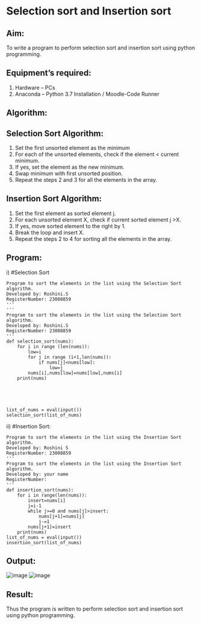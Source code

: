 # Selection sort and Insertion sort
## Aim:
To write a program to perform selection sort and insertion sort using python programming.
## Equipment’s required:
1.	Hardware – PCs
2.	Anaconda – Python 3.7 Installation / Moodle-Code Runner
## Algorithm:
## Selection Sort Algorithm:
1.	Set the first unsorted element as the minimum
2.	For each of the unsorted elements, check if the element < current minimum.
3.	If yes, set the element as the new minimum.
4.	Swap minimum with first unsorted position.
5.	Repeat the steps 2 and 3 for all the elements in the array.
## Insertion Sort Algorithm:
1.	Set the first element as sorted element j.
2.	For each unsorted element X, check if current sorted element j >X.
3.	If yes, move sorted element to the right by 1.
4.	Break the loop and insert X.
5.	Repeat the steps 2 to 4 for sorting all the elements in the array.
## Program:
i)	#Selection Sort
``` 
Program to sort the elements in the list using the Selection Sort algorithm.
Developed by: Roshini.S
RegisterNumber: 23008859
'''
''' 
Program to sort the elements in the list using the Selection Sort algorithm.
Developed by: Roshini.S
RegisterNumber: 23008859
'''
def selection_sort(nums):
    for i in range (len(nums)):
        low=i
        for j in range (i+1,len(nums)):
            if nums[j]<nums[low]:
                low=j
        nums[i],nums[low]=nums[low],nums[i]
    print(nums)
        
    
    
    
    
list_of_nums = eval(input())
selection_sort(list_of_nums)
```

ii)	#Insertion Sort:
```
Program to sort the elements in the list using the Insertion Sort algorithm.
Developed by: Roshini S
RegisterNumber: 23008859
''' 
Program to sort the elements in the list using the Insertion Sort algorithm.
Developed by: your name
RegisterNumber: 
'''
def insertion_sort(nums):
    for i in range(len(nums)):
        insert=nums[i]
        j=i-1
        while j>=0 and nums[j]>insert:
            nums[j+1]=nums[j]
            j-=1
        nums[j+1]=insert
    print(nums)
list_of_nums = eval(input())
insertion_sort(list_of_nums)

```

## Output:
![image](https://github.com/23008859/Sorting-Algorithm/assets/139117979/c832053e-5201-4e91-a3dc-44fa10140bfe)
![image](https://github.com/23008859/Sorting-Algorithm/assets/139117979/9e09fff4-e5fe-420e-889b-0e8e3b929739)

## Result:
Thus the program is written to perform selection sort and insertion sort using python programming.
